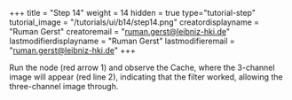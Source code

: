 +++
title = "Step 14"
weight = 14
hidden = true
type="tutorial-step"
tutorial_image = "/tutorials/ui/b14/step14.png"
creatordisplayname = "Ruman Gerst"
creatoremail = "ruman.gerst@leibniz-hki.de"
lastmodifierdisplayname = "Ruman Gerst"
lastmodifieremail = "ruman.gerst@leibniz-hki.de"
+++

Run the node (red arrow 1) and observe the Cache, where the 3-channel image will appear (red line 2), indicating that the filter worked, allowing the three-channel image through. 